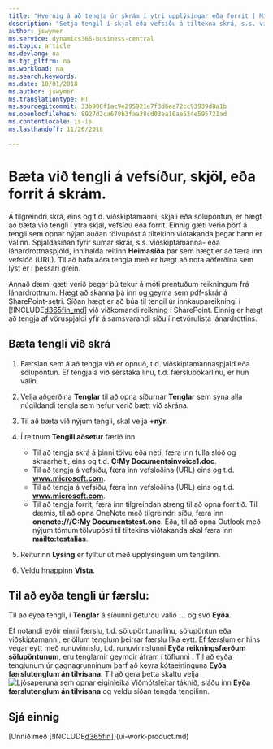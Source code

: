 ```yaml
---
title: "Hvernig á að tengja úr skrám í ytri upplýsingar eða forrit | Microsoft Docs"
description: "Setja tengil í skjal eða vefsíðu á tiltekna skrá, s.s. viðskiptavin eða fylgiskjal."
author: jswymer
ms.service: dynamics365-business-central
ms.topic: article
ms.devlang: na
ms.tgt_pltfrm: na
ms.workload: na
ms.search.keywords: 
ms.date: 10/01/2018
ms.author: jswymer
ms.translationtype: HT
ms.sourcegitcommit: 33b900f1ac9e295921e7f3d6ea72cc93939d8a1b
ms.openlocfilehash: 8927d2ca670b3faa38cd03ea10ae524e595721ad
ms.contentlocale: is-is
ms.lasthandoff: 11/26/2018

---
```

# <a name="adding-links-to-websites-documents-or-programs-on-records"></a>Bæta við tengli á vefsíður, skjöl, eða forrit á skrám.
Á tilgreindri skrá, eins og t.d. viðskiptamanni, skjali eða sölupöntun, er hægt að bæta við tengli í ytra skjal, vefsíðu eða forrit. Einnig gæti verið þörf á tengli sem opnar nýjan auðan tölvupóst á tiltekinn viðtakanda þegar hann er valinn. Spjaldasíðan fyrir sumar skrár, s.s. viðskiptamanna- eða lánardrottnaspjöld, innihalda reitinn **Heimasíða** þar sem hægt er að færa inn vefslóð (URL). Til að hafa aðra tengla með er hægt að nota aðferðina sem lýst er í þessari grein.

Annað dæmi gæti verið þegar þú tekur á móti prentuðum reikningum frá lánardrottnum. Hægt að skanna þá inn og geyma sem pdf-skrár á SharePoint-setri. Síðan hægt er að búa til tengil úr innkaupareikningi í [!INCLUDE[d365fin_md](includes/d365fin_md.md)] við viðkomandi reikning í SharePoint. Einnig er hægt að tengja af vöruspjaldi yfir á samsvarandi síðu í netvörulista lánardrottins.

## <a name="to-add-a-link-on-a-record"></a>Bæta tengli við skrá   

1.  Færslan sem á að tengja við er opnuð, t.d. viðskiptamannaspjald eða sölupöntun. Ef tengja á við sérstaka línu, t.d. færslubókarlínu, er hún valin.  

2.  Velja aðgerðina **Tenglar** til að opna síðurnar **Tenglar** sem sýna alla núgildandi tengla sem hefur verið bætt við skrána.

3. Til að bæta við nýjum tengli, skal velja **+nýr**.

4.  Í reitnum **Tengill aðsetur** færið inn

    -   Til að tengja skrá á þinni tölvu eða neti, færa inn fulla slóð og skráarheiti, eins og t.d. **C:My Documentsinvoice1.doc**.
    -   Til að tengja á vefsíðu, færa inn vefslóðina (URL) eins og t.d. **www.microsoft.com**.
    -   Til að tengja á vefsíðu, færa inn vefslóðina (URL) eins og t.d. **www.microsoft.com**.
    -   Til að tengja forrit, færa inn tilgreindan streng til að opna forritið. Til dæmis, til að opna OneNote með tilgreindri síðu, færa inn **onenote:///C:My Documentstest.one**. Eða, til að opna Outlook með nýjum tómum tölvupósti til tiltekins viðtakanda skal færa inn **mailto:testalias**.  

5.  Reiturinn **Lýsing** er fylltur út með upplýsingum um tengilinn.  

6.  Veldu hnappinn **Vista**.  

## <a name="to-delete-a-link-from-a-record"></a>Til að eyða tengli úr færslu:  

Til að eyða tengli, í **Tenglar** á síðunni geturðu valið **...** og svo **Eyða**.

Ef notandi eyðir einni færslu, t.d. sölupöntunarlínu, sölupöntun eða viðskiptamanni, er öllum tenglum þeirrar færslu líka eytt. Ef færslum er hins vegar eytt með runuvinnslu, t.d. runuvinnslunni **Eyða reikningsfærðum sölupöntunum**, eru tenglarnir geymdir áfram í töflunni . Til að eyða tenglunum úr gagnagrunninum þarf að keyra kótaeininguna **Eyða færslutenglum án tilvísana**. Til að gera þetta skaltu velja ![Ljósaperuna sem opnar eiginleika Viðmótsleitar](media/ui-search/search_small.png "Segðu mér hvað þú vilt gera") táknið, sláðu inn **Eyða færslutenglum án tilvísana** og veldu síðan tengda tengilinn.   

<!-- ### To run delete orphaned record links  

1.  Choose the ![Lightbulb that opens the Tell Me feature](media/ui-search/search_small.png "Tell me what you want to do") icon, enter **Data Deletion**, and then choose the related link.  

2.  On the **Data Deletion** page, choose **Tasks**, and then choose **Delete Orphaned Record Links**.  -->

## <a name="see-also"></a>Sjá einnig  
[Unnið með [!INCLUDE[d365fin](includes/d365fin_md.md)]](ui-work-product.md)  

